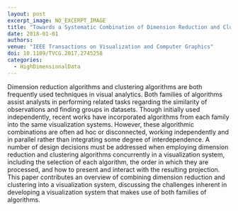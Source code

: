 ```yaml
---
layout: post
excerpt_image: NO_EXCERPT_IMAGE
title: "Towards a Systematic Combination of Dimension Reduction and Clustering in Visual Analytics"
date: 2018-01-01
authors: 
venue: "IEEE Transactions on Visualization and Computer Graphics"
doi: 10.1109/TVCG.2017.2745258
categories:
  - HighDimensionalData
---
```

Dimension reduction algorithms and clustering algorithms are both frequently used techniques in visual analytics. Both families of algorithms assist analysts in performing related tasks regarding the similarity of observations and finding groups in datasets. Though initially used independently, recent works have incorporated algorithms from each family into the same visualization systems. However, these algorithmic combinations are often ad hoc or disconnected, working independently and in parallel rather than integrating some degree of interdependence. A number of design decisions must be addressed when employing dimension reduction and clustering algorithms concurrently in a visualization system, including the selection of each algorithm, the order in which they are processed, and how to present and interact with the resulting projection. This paper contributes an overview of combining dimension reduction and clustering into a visualization system, discussing the challenges inherent in developing a visualization system that makes use of both families of algorithms.
